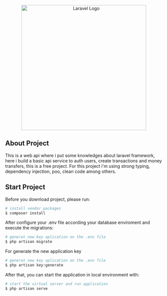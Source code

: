 <p align="center"><a href="https://laravel.com" target="_blank"><img src="https://raw.githubusercontent.com/laravel/art/master/logo-lockup/5%20SVG/2%20CMYK/1%20Full%20Color/laravel-logolockup-cmyk-red.svg" width="400" alt="Laravel Logo"></a></p>

## About Project

This is a web api where i put some knowledges about laravel framework, here i build a basic api service to auth users, create transactions and money transfers, this is a free project. For this project i'm using strong typing, dependency injection, poo, clean code among others.

## Start Project

Before you download project, please run:

```bash
# install vendor packages
$ composer install
```

After configure your .env file according your database enviroment and execute the migrations:

```bash
# generat new key aplication on the .env file
$ php artisan migrate
```

For generate the new application key

```bash
# generat new key aplication on the .env file
$ php artisan key:generate
```

After that, you can start the application in local environment with:

```bash
# start the virtual server and run application
$ php artisan serve
```